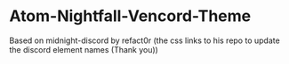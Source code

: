 # Atom-Nightfall-Vencord-Theme
Based on midnight-discord by refact0r (the css links to his repo to update the discord element names (Thank you))
